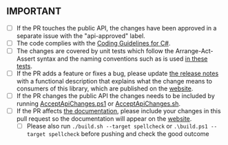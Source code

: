 <!-- Please provide a description of your changes above the IMPORTANT checklist -->


## IMPORTANT 

* [ ] If the PR touches the public API, the changes have been approved in a separate issue with the "api-approved" label.
* [ ] The code complies with the [Coding Guidelines for C#](https://www.csharpcodingguidelines.com/).
* [ ] The changes are covered by unit tests which follow the Arrange-Act-Assert syntax and the naming conventions such as is used [in these tests](../tree/develop/Tests/FluentAssertions.Equivalency.Specs/MemberMatchingSpecs.cs#L51-L430).
* [ ] If the PR adds a feature or fixes a bug, please update [the release notes](../tree/develop/docs/_pages/releases.md) with a functional description that explains what the change means to consumers of this library, which are published on the [website](https://fluentassertions.com/releases).
* [ ] If the PR changes the public API the changes needs to be included by running [AcceptApiChanges.ps1](../tree/develop/AcceptApiChanges.ps1) or [AcceptApiChanges.sh](../tree/develop/AcceptApiChanges.sh).
* [ ] If the PR affects [the documentation](../tree/develop/docs/_pages), please include your changes in this pull request so the documentation will appear on the [website](https://www.fluentassertions.com/introduction).
    * [ ] Please also run `./build.sh --target spellcheck` or `.\build.ps1 --target spellcheck` before pushing and check the good outcome
